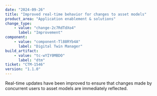 ```yaml
---
date: "2024-09-26"
title: "Improved real-time behavior for changes to asset models"
product_area: "Application enablement & solutions"
change_type:
    - value: "change-2c7RdTdXo4"
      label: "Improvement"
component:
    - value: "component-Tl88RYb4A"
      label: "Digital Twin Manager"
build_artifact:
    - value: "tc-wYIY0MBDO"
      label: "dtm"
ticket: "CTM-1546"
version: "1.1.0"
---
```

Real-time updates have been improved to ensure that changes made by concurrent users to asset models are immediately reflected.
